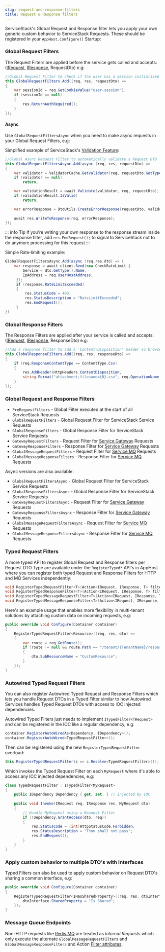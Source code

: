 ```yaml
---
slug: request-and-response-filters
title: Request & Response filters
---
```


ServiceStack's Global Request and Response filter lets you apply your own generic custom behavior to ServiceStack Requests.
These should be registered in your `AppHost.Configure()` Startup: 

### Global Request Filters

The Request Filters are applied before the service gets called and accepts:
([IRequest](https://github.com/ServiceStack/ServiceStack/blob/master/src/ServiceStack.Interfaces/Web/IRequest.cs), [IResponse](https://github.com/ServiceStack/ServiceStack/blob/master/src/ServiceStack.Interfaces/Web/IResponse.cs), RequestDto) e.g:
    
```csharp
//Global Request Filter to check if the user has a session initialized
this.GlobalRequestFilters.Add((req, res, requestDto) => 
{
    var sessionId = req.GetCookieValue("user-session");
    if (sessionId == null)
    {
        res.ReturnAuthRequired();
    }
});
```

#### Async 

Use `GlobalRequestFiltersAsync` when you need to make async requests in your Global Request Filters, e.g:

Simplified example of ServiceStack's [Validation Feature](/validation):

```csharp
//Global Async Request Filter to automatically validate a Request DTO
this.GlobalRequestFiltersAsync.Add(async (req, res, requestDto) => 
{    
    var validator = ValidatorCache.GetValidator(req, requestDto.GetType());
    if (validator == null)
        return;

    var validationResult = await Validate(validator, req, requestDto);
    if (validationResult.IsValid)
        return;

    var errorResponse = DtoUtils.CreateErrorResponse(requestDto, validationResult.ToErrorResult());
    
    await res.WriteToResponse(req, errorResponse);
});
```

::: info Tip
If you're writing your own response to the response stream inside the response filter, add `res.EndRequest();` to signal to ServiceStack not to do anymore processing for this request
:::

Simple Rate-limiting example:

```csharp
GlobalRequestFiltersAsync.Add(async (req,res,dto) => {
    var response = await client.Send(new CheckRateLimit { 
        Service = dto.GetType().Name,
        IpAddress = req.UserHostAddress,
     });
     if (response.RateLimitExceeded) 
     {
         res.StatusCode = 403;
         res.StatusDescription = "RateLimitExceeded";
         res.EndRequest();
     }
})
```

### Global Response Filters

The Response Filters are applied after your service is called and accepts:
([IRequest](https://github.com/ServiceStack/ServiceStack/blob/master/src/ServiceStack.Interfaces/Web/IRequest.cs), [IResponse](https://github.com/ServiceStack/ServiceStack/blob/master/src/ServiceStack.Interfaces/Web/IResponse.cs), ResponseDto) e.g:

```csharp
//Add a response filter to add a 'Content-Disposition' header so browsers treat it as a native .csv file
this.GlobalResponseFilters.Add((req, res, responseDto) => 
{
    if (req.ResponseContentType == ContentType.Csv)
    {
        res.AddHeader(HttpHeaders.ContentDisposition,
        string.Format("attachment;filename={0}.csv", req.OperationName));
    }
});
```

### Global Request and Response Filters

  - `PreRequestFilters` - Global Filter executed at the start of all ServiceStack Requests
  - `GlobalRequestFilters` - Global Request Filter for ServiceStack Service Requests
  - `GlobalResponseFilters` - Global Response Filter for ServiceStack Service Requests
  - `GatewayRequestFilters` - Request Filter for [Service Gateway](/service-gateway) Requests
  - `GatewayResponseFilters` - Response Filter for [Service Gateway](/service-gateway) Requests
  - `GlobalMessageRequestFilters` - Request Filter for [Service MQ](/messaging) Requests
  - `GlobalMessageResponseFilters` - Response Filter for [Service MQ](/messaging) Requests

Async versions are also available:

  - `GlobalRequestFiltersAsync` - Global Request Filter for ServiceStack Service Requests
  - `GlobalResponseFiltersAsync` - Global Response Filter for ServiceStack Service Requests
  - `GatewayRequestFiltersAsync` - Request Filter for [Service Gateway](/service-gateway) Requests
  - `GatewayResponseFiltersAsync` - Response Filter for [Service Gateway](/service-gateway) Requests
  - `GlobalMessageRequestFiltersAsync` - Request Filter for [Service MQ](/messaging) Requests
  - `GlobalMessageResponseFiltersAsync` - Response Filter for [Service MQ](/messaging) Requests

### Typed Request Filters

A more typed API to register Global Request and Response filters per Request DTO Type are available under the `RegisterTyped*` API's in AppHost where you can register both typed Request and Response Filters for HTTP and MQ Services independently:

```csharp
void RegisterTypedRequestFilter<T>(Action<IRequest, IResponse, T> filterFn);
void RegisterTypedResponseFilter<T>(Action<IRequest, IResponse, T> filterFn);
void RegisterTypedMessageRequestFilter<T>(Action<IRequest, IResponse, T> filterFn);
void RegisterTypedMessageResponseFilter<T>(Action<IRequest, IResponse, T> filterFn);
```

Here's an example usage that enables more flexibility in multi-tenant solutions by attaching custom data on incoming requests, e.g:

```csharp
public override void Configure(Container container)
{
    RegisterTypedRequestFilter<Resource>((req, res, dto) =>
    {
        var route = req.GetRoute();
        if (route != null && route.Path == "/tenant/{TenantName}/resource")
        {
            dto.SubResourceName = "CustomResource";
        }
    });
}
```

### Autowired Typed Request Filters
 
You can also register Autowired Typed Request and Response Filters which lets you handle Request DTOs in a Typed Filter similar to how Autowired Services handles Typed Request DTOs with access to IOC injected dependencies.
 
Autowired Typed Filters just needs to implement `ITypedFilter<TRequest>` and can be registered in the IOC like a regular dependency, e.g:
 
```csharp
container.RegisterAutoWiredAs<Dependency, IDependency>();
container.RegisterAutoWired<TypedRequestFilter>();
```
 
Then can be registered using the new `RegisterTypedRequestFilter` overload:
 
```csharp
this.RegisterTypedRequestFilter(c => c.Resolve<TypedRequestFilter>());
```
 
Which invokes the Typed Request Filter on each `MyRequest` where it's able to access any IOC injected dependencies, e.g:
 
```csharp
class TypedRequestFilter : ITypedFilter<MyRequest>
{
    public IDependency Dependency { get; set; } // injected by IOC
 
    public void Invoke(IRequest req, IResponse res, MyRequest dto) 
    {
        // Handle MyRequest using a Request Filter
        if (!Dependency.GrantAccess(dto, req))
        {
            res.StatusCode = (int)HttpStatusCode.Forbidden;
            res.StatusDescription = "Thou shall not pass";
            res.EndRequest();
        }
    }
}
```

### Apply custom behavior to multiple DTO's with Interfaces

Typed Filters can also be used to apply custom behavior on Request DTO's sharing a common interface, e.g:

```csharp
public override void Configure(Container container)
{
    RegisterTypedRequestFilter<IHasSharedProperty>((req, res, dtoInterface) => {
        dtoInterface.SharedProperty = "Is Shared";    
    });
}
```

### Message Queue Endpoints

Non-HTTP requests like [Redis MQ](/redis-mq) are treated as _Internal Requests_ which only execute the alternate `GlobalMessageRequestFilters` and `GlobalMessageResponseFilters` and Action [Filter attributes](/filter-attributes). 
